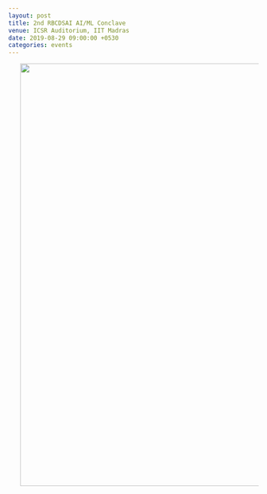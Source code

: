 ```yaml
---
layout: post
title: 2nd RBCDSAI AI/ML Conclave
venue: ICSR Auditorium, IIT Madras
date: 2019-08-29 09:00:00 +0530
categories: events
---
```



<ul>

  <a href="www.latenview.com/ai-ml-conclave/"><img src="ImageDisplay.png" style="width:500px;height:850px;"></a>

</ul>


